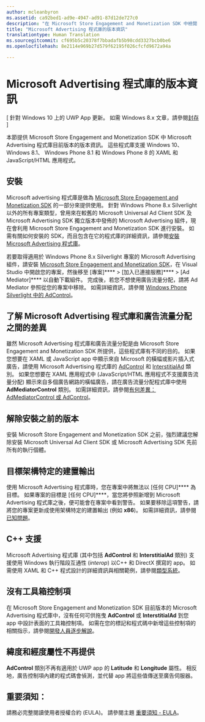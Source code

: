 ```yaml
---
author: mcleanbyron
ms.assetid: ca92bed1-ad9e-4947-ad91-87d12de727c0
description: "在 Microsoft Store Engagement and Monetization SDK 中檢閱 Microsoft Advertising 程式庫的版本資訊。"
title: "Microsoft Advertising 程式庫的版本資訊"
translationtype: Human Translation
ms.sourcegitcommit: cf695b5c20378f7bbadafb5b98cdd3327bcb0be6
ms.openlocfilehash: 8e2114e969b27d579f62195f026cfcfd9672a94a

---
```


# Microsoft Advertising 程式庫的版本資訊


\[ 針對 Windows 10 上的 UWP App 更新。 如需 Windows 8.x 文章，請參閱[封存](http://go.microsoft.com/fwlink/p/?linkid=619132) \]

本節提供 Microsoft Store Engagement and Monetization SDK 中 Microsoft Advertising 程式庫目前版本的版本資訊。 這些程式庫支援 Windows 10、Windows 8.1、 Windows Phone 8.1 和 Windows Phone 8 的 XAML 和 JavaScript/HTML 應用程式。

## 安裝


Microsoft advertising 程式庫是做為 [Microsoft Store Engagement and Monetization SDK](http://aka.ms/store-em-sdk) 的一部分來提供使用。 針對 Windows Phone 8.x Silverlight 以外的所有專案類型，曾用來在較舊的 Microsoft Universal Ad Client SDK 及 Microsoft Advertising SDK 獨立版本中發佈的 Microsoft Advertising 組件，現在會利用 Microsoft Store Engagement and Monetization SDK 進行安裝。 如需有關如何安裝的 SDK，而且包含在它的程式庫的詳細資訊，請參閱[安裝 Microsoft Advertising 程式庫](install-the-microsoft-advertising-libraries.md)。

若要取得適用於 Windows Phone 8.x Silverlight 專案的 Microsoft Advertising 組件，請安裝 [Microsoft Store Engagement and Monetization SDK](http://aka.ms/store-em-sdk)，在 Visual Studio 中開啟您的專案，然後移至 [專案]****  > [加入已連接服務]****  > [Ad Mediator]**** 以自動下載組件。 完成後，若您不想使用廣告流量分配，請將 Ad Mediator 參照從您的專案中移除。 如需詳細資訊，請參閱 [Windows Phone Silverlight 中的 AdControl](adcontrol-in-windows-phone-silverlight.md)。

## 了解 Microsoft Advertising 程式庫和廣告流量分配之間的差異

雖然 Microsoft Advertising 程式庫和廣告流量分配是由 Microsoft Store Engagement and Monetization SDK 所提供，這些程式庫有不同的目的。 如果您想要在 XAML 或 JavaScript app 中顯示來自 Microsoft 的橫幅或影片插入式廣告，請使用 Microsoft Advertising 程式庫的 [AdControl](https://msdn.microsoft.com/library/windows/apps/microsoft.advertising.winrt.ui.adcontrol.aspx) 和 [InterstitialAd](https://msdn.microsoft.com/library/windows/apps/microsoft.advertising.winrt.ui.interstitialad.aspx) 類別。 如果您想要在 XAML 應用程式中 (JavaScript/HTML 應用程式不支援廣告流量分配) 顯示來自多個廣告網路的橫幅廣告，請在廣告流量分配程式庫中使用 **AdMediatorControl** 類別。 如需詳細資訊，請參閱[有何差異：AdMediatorControl 或 AdControl](what-is-the-difference-admediatorcontrol-or-adcontrol.md)。

## 解除安裝之前的版本

安裝 Microsoft Store Engagement and Monetization SDK 之前，強烈建議您解除安裝 Microsoft Universal Ad Client SDK 或 Microsoft Advertising SDK 先前所有的執行個體。

## 目標架構特定的建置輸出

使用 Microsoft Advertising 程式庫時，您在專案中將無法以 [任何 CPU]**** 為目標。 如果專案的目標是 [任何 CPU]****，當您將參照新增到 Microsoft Advertising 程式庫之後，便可能會在專案中看到警告。 如果要移除這項警告，請將您的專案更新成使用架構特定的建置輸出 (例如 **x86**)。 如需詳細資訊，請參閱[已知問題](known-issues-for-the-advertising-libraries.md)。

## C++ 支援

Microsoft Advertising 程式庫 (其中包括 **AdControl** 和 **InterstitialAd** 類別) 支援使用 Windows 執行階段互通性 (*interop*) 以C++ 和 DirectX 撰寫的 app。 如需使用 XAML 和 C++ 程式設計的詳細資訊與相關範例，請參閱[類型系統](https://msdn.microsoft.com/library/windows/apps/xaml/hh755822.aspx)。

## 沒有工具箱控制項

在 Microsoft Store Engagement and Monetization SDK 目前版本的 Microsoft Advertising 程式庫中，沒有任何可供拖曳 **AdControl** 或 **InterstitialAd** 到您 app 中設計表面的工具箱控制項。 如需在您的標記和程式碼中新增這些控制項的相關指示，請參閱[開發人員逐步解說](developer-walkthroughs.md)。

## 緯度和經度屬性不再提供

**AdControl** 類別不再有適用於 UWP app 的 **Latitude** 和 **Longitude** 屬性。 相反地，廣告控制項內建的程式碼會偵測，並代替 app 將這些值傳送至廣告伺服器。

## 重要須知：

請務必完整閱讀使用者授權合約 (EULA)。 請參閱主題 [重要須知 - EULA](important-notice-eula.md)。

 

 



<!--HONumber=Jun16_HO4-->


